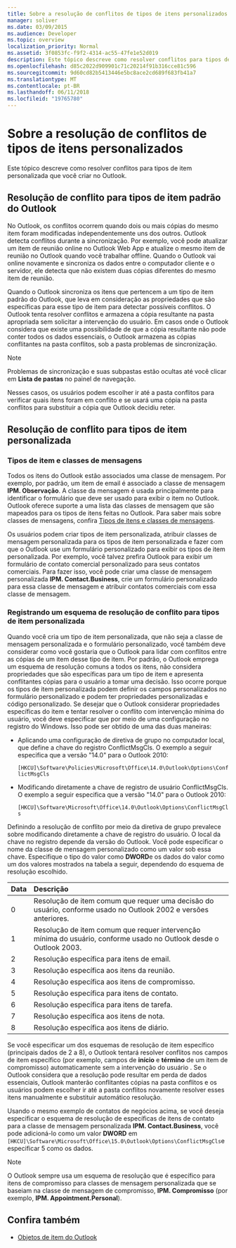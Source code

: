 ```yaml
---
title: Sobre a resolução de conflitos de tipos de itens personalizados
manager: soliver
ms.date: 03/09/2015
ms.audience: Developer
ms.topic: overview
localization_priority: Normal
ms.assetid: 3f0853fc-f9f2-4314-ac55-47fe1e52d019
description: Este tópico descreve como resolver conflitos para tipos de item personalizada que você criar no Outlook.
ms.openlocfilehash: d85c2022d909901c71c20214f91b316cce81c596
ms.sourcegitcommit: 9d60cd82b5413446e5bc8ace2cd689f683fb41a7
ms.translationtype: MT
ms.contentlocale: pt-BR
ms.lasthandoff: 06/11/2018
ms.locfileid: "19765780"
---
```

# <a name="about-conflict-resolution-for-custom-item-types"></a>Sobre a resolução de conflitos de tipos de itens personalizados

Este tópico descreve como resolver conflitos para tipos de item personalizada que você criar no Outlook.
  
## <a name="conflict-resolution-for-standard-outlook-item-types"></a>Resolução de conflito para tipos de item padrão do Outlook

No Outlook, os conflitos ocorrem quando dois ou mais cópias do mesmo item foram modificadas independentemente uns dos outros. Outlook detecta conflitos durante a sincronização. Por exemplo, você pode atualizar um item de reunião online no Outlook Web App e atualize o mesmo item de reunião no Outlook quando você trabalhar offline. Quando o Outlook vai online novamente e sincroniza os dados entre o computador cliente e o servidor, ele detecta que não existem duas cópias diferentes do mesmo item de reunião.
  
Quando o Outlook sincroniza os itens que pertencem a um tipo de item padrão do Outlook, que leva em consideração as propriedades que são específicas para esse tipo de item para detectar possíveis conflitos. O Outlook tenta resolver conflitos e armazena a cópia resultante na pasta apropriada sem solicitar a intervenção do usuário. Em casos onde o Outlook considera que existe uma possibilidade de que a cópia resultante não pode conter todos os dados essenciais, o Outlook armazena as cópias conflitantes na pasta conflitos, sob a pasta problemas de sincronização. 
  
> [!NOTE]
> Problemas de sincronização e suas subpastas estão ocultas até você clicar em **Lista de pastas** no painel de navegação. 
  
Nesses casos, os usuários podem escolher ir até a pasta conflitos para verificar quais itens foram em conflito e se usará uma cópia na pasta conflitos para substituir a cópia que Outlook decidiu reter.
  
## <a name="conflict-resolution-for-custom-item-types"></a>Resolução de conflito para tipos de item personalizada

### <a name="item-types-and-message-classes"></a>Tipos de item e classes de mensagens
  
Todos os itens do Outlook estão associados uma classe de mensagem. Por exemplo, por padrão, um item de email é associado a classe de mensagem **IPM. Observação**. A classe da mensagem é usada principalmente para identificar o formulário que deve ser usado para exibir o item no Outlook. Outlook oferece suporte a uma lista das classes de mensagem que são mapeados para os tipos de itens feitas no Outlook. Para saber mais sobre classes de mensagens, confira [Tipos de itens e classes de mensagens](http://msdn.microsoft.com/library/15b709cc-7486-b6c7-88a3-4a4d8e0ab292%28Office.15%29.aspx). 
  
Os usuários podem criar tipos de item personalizada, atribuir classes de mensagem personalizada para os tipos de item personalizada e fazer com que o Outlook use um formulário personalizado para exibir os tipos de item personalizada. Por exemplo, você talvez prefira Outlook para exibir um formulário de contato comercial personalizado para seus contatos comerciais. Para fazer isso, você pode criar uma classe de mensagem personalizada **IPM. Contact.Business**, crie um formulário personalizado para essa classe de mensagem e atribuir contatos comerciais com essa classe de mensagem. 
  
### <a name="registering-a-conflict-resolution-scheme-for-custom-item-types"></a>Registrando um esquema de resolução de conflito para tipos de item personalizada
  
Quando você cria um tipo de item personalizada, que não seja a classe de mensagem personalizada e o formulário personalizado, você também deve considerar como você gostaria que o Outlook para lidar com conflitos entre as cópias de um item desse tipo de item. Por padrão, o Outlook emprega um esquema de resolução comuns a todos os itens, não considera propriedades que são específicas para um tipo de item e apresenta conflitantes cópias para o usuário a tomar uma decisão. Isso ocorre porque os tipos de item personalizada podem definir os campos personalizados no formulário personalizado e podem ter propriedades personalizadas e código personalizado. Se desejar que o Outlook considerar propriedades específicas do item e tentar resolver o conflito com intervenção mínima do usuário, você deve especificar que por meio de uma configuração no registro do Windows. Isso pode ser obtido de uma das duas maneiras: 
  
- Aplicando uma configuração de diretiva de grupo no computador local, que define a chave do registro ConflictMsgCls. O exemplo a seguir especifica que a versão "14.0" para o Outlook 2010: 
  
   `[HKCU]\Software\Policies\Microsoft\Office\14.0\Outlook\Options\ConflictMsgCls`
    
- Modificando diretamente a chave de registro de usuário ConflictMsgCls. O exemplo a seguir especifica que a versão "14.0" para o Outlook 2010: 
  
   `[HKCU]\Software\Microsoft\Office\14.0\Outlook\Options\ConflictMsgCls`
    
Definindo a resolução de conflito por meio da diretiva de grupo prevalece sobre modificando diretamente a chave de registro do usuário. O local da chave no registro depende da versão do Outlook. Você pode especificar o nome da classe de mensagem personalizado como um valor sob essa chave. Especifique o tipo do valor como **DWORD**e os dados do valor como um dos valores mostrados na tabela a seguir, dependendo do esquema de resolução escolhido. 
  
|Data  | Descrição  |
|:-----|:-----|
|0  <br/> |Resolução de item comum que requer uma decisão do usuário, conforme usado no Outlook 2002 e versões anteriores.  <br/> |
|1  <br/> |Resolução de item comum que requer intervenção mínima do usuário, conforme usado no Outlook desde o Outlook 2003.  <br/> |
|2  <br/> |Resolução específica para itens de email.  <br/> |
|3  <br/> |Resolução específica aos itens da reunião.  <br/> |
|4  <br/> |Resolução específica aos itens de compromisso.  <br/> |
|5  <br/> |Resolução específica para itens de contato.  <br/> |
|6  <br/> |Resolução específica para itens de tarefa.  <br/> |
|7  <br/> |Resolução específica aos itens de nota.  <br/> |
|8  <br/> |Resolução específica aos itens de diário.  <br/> |
   
Se você especificar um dos esquemas de resolução de item específico (principais dados de 2 a 8), o Outlook tentará resolver conflitos nos campos de item específico (por exemplo, campos de **início** e **término** de um item de compromisso) automaticamente sem a intervenção do usuário . Se o Outlook considera que a resolução pode resultar em perda de dados essenciais, Outlook manterão conflitantes cópias na pasta conflitos e os usuários podem escolher ir até a pasta conflitos novamente resolver esses itens manualmente e substituir automático resolução. 
  
Usando o mesmo exemplo de contatos de negócios acima, se você deseja especificar o esquema de resolução de específicas de itens de contato para a classe de mensagem personalizada **IPM. Contact.Business**, você pode adicioná-lo como um valor **DWORD** em `[HKCU]\Software\Microsoft\Office\15.0\Outlook\Options\ConflictMsgCls`e especificar 5 como os dados. 
  
> [!NOTE]
> O Outlook sempre usa um esquema de resolução que é específico para itens de compromisso para classes de mensagem personalizada que se baseiam na classe de mensagem de compromisso, **IPM. Compromisso** (por exemplo, **IPM. Appointment.Personal**). 
  
## <a name="see-also"></a>Confira também

- [Objetos de item do Outlook](http://msdn.microsoft.com/library/6ea4babf-facf-4018-ef5a-4a484e55153a%28Office.15%29.aspx)

